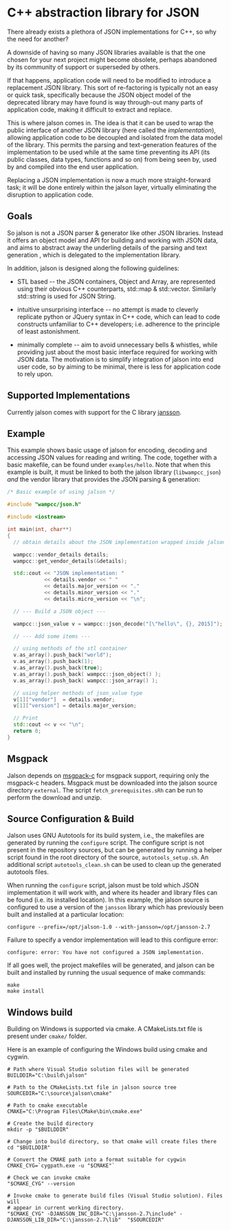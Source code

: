 C++ abstraction library for JSON
================================

There already exists a plethora of JSON implementations for C++, so why the need
for another?

A downside of having so many JSON libraries available is that the one chosen for
your next project might become obsolete, perhaps abandoned by its community of
support or superseded by others.

If that happens, application code will need to be modified to introduce a
replacement JSON library. This sort of re-factoring is typically not an easy or
quick task, specifically because the JSON object model of the deprecated library
may have found is way through-out many parts of application code, making it
difficult to extract and replace.

This is where jalson comes in.  The idea is that it can be used to wrap the
public interface of another JSON library (here called the *implementation*),
allowing application code to be decoupled and isolated from the data model of
the library.  This permits the parsing and text-generation features of the
implementation to be used while at the same time preventing its API (its public
classes, data types, functions and so on) from being seen by, used by and
compiled into the end user application.

Replacing a JSON implementation is now a much more straight-forward task; it
will be done entirely within the jalson layer, virtually eliminating the
disruption to application code.

Goals
-----

So jalson is not a JSON parser & generator like other JSON libraries.  Instead
it offers an object model and API for building and working with JSON data, and
aims to abstract away the underling details of the parsing and text generation ,
which is delegated to the implementation library.

In addition, jalson is designed along the following guidelines:

* STL based -- the JSON containers, Object and Array, are represented using
  their obvious C++ counterparts, std::map & std::vector. Similarly std::string
  is used for JSON String.

* intuitive unsurprising interface -- no attempt is made to cleverly replicate
  python or JQuery syntax in C++ code, which can lead to code constructs
  unfamiliar to C++ developers; i.e. adherence to the principle of least
  astonishment.

* minimally complete -- aim to avoid unnecessary bells & whistles, while
  providing just about the most basic interface required for working with JSON
  data.  The motivation is to simplify integration of jalson into end user code,
  so by aiming to be minimal, there is less for application code to rely upon.

Supported Implementations
-------------------------

Currently jalson comes with support for the C library [jansson](http://www.digip.org/jansson/).

Example
-------

This example shows basic usage of jalson for encoding, decoding and accessing
JSON values for reading and writing. The code, together with a basic makefile,
can be found under `examples/hello`. Note that when this example is built, it
must be linked to both the jalson library (`libwampcc_json`) *and* the vendor library
that provides the JSON parsing & generation:

```C++
/* Basic example of using jalson */

#include "wampcc/json.h"

#include <iostream>

int main(int, char**)
{
  // obtain details about the JSON implementation wrapped inside jalson

  wampcc::vendor_details details;
  wampcc::get_vendor_details(&details);

  std::cout << "JSON implementation: "
            << details.vendor << " "
            << details.major_version << "."
            << details.minor_version << "."
            << details.micro_version << "\n";

  // --- Build a JSON object ---

  wampcc::json_value v = wampcc::json_decode("[\"hello\", {}, 2015]");

  // --- Add some items ---

  // using methods of the stl container
  v.as_array().push_back("world");
  v.as_array().push_back(1);
  v.as_array().push_back(true);
  v.as_array().push_back( wampcc::json_object() );
  v.as_array().push_back( wampcc::json_array() );

  // using helper methods of json_value type
  v[1]["vendor"]  = details.vendor;
  v[1]["version"] = details.major_version;

  // Print
  std::cout << v << "\n";
  return 0;
}
```

Msgpack
-------

Jalson depends on [msgpack-c](https://github.com/msgpack/msgpack-c) for msgpack
support, requiring only the msgpack-c headers.  Msgpack must be downloaded into
the jalson source directory `external`. The script `fetch_prerequisites.sRh` can
be run to perform the download and unzip.

Source Configuration & Build
----------------------------

Jalson uses GNU Autotools for its build system, i.e., the makefiles are
generated by running the `configure` script.  The configure script is not
present in the repository sources, but can be generated by running a helper
script found in the root directory of the source, `autotools_setup.sh`.  An
additional script `autotools_clean.sh` can be used to clean up the generated
autotools files.

When running the `configure` script, jalson must be told which JSON
implementation it will work with, and where its header and library files can be
found (i.e. its installed location).  In this example, the jalson source is
configured to use a version of the `jansson` library which has previously been
built and installed at a particular location:

    configure --prefix=/opt/jalson-1.0 --with-jansson=/opt/jansson-2.7

Failure to specify a vendor implementation will lead to this configure error:

    configure: error: You have not configured a JSON implementation.

If all goes well, the project makefiles will be generated, and jalson can be
built and installed by running the usual sequence of make commands:

    make
    make install

Windows build
-------------

Building on Windows is supported via cmake.  A CMakeLists.txt file is present
under `cmake/` folder.

Here is an example of configuring the Windows build using cmake and cygwin.

```shell
# Path where Visual Studio solution files will be generated
BUILDDIR="C:\build\jalson"

# Path to the CMakeLists.txt file in jalson source tree
SOURCEDIR="C:\source\jalson\cmake"

# Path to cmake executable
CMAKE="C:\Program Files\CMake\bin\cmake.exe"

# Create the build directory
mkdir -p "$BUILDDIR"

# Change into build directory, so that cmake will create files there
cd "$BUILDDIR"

# Convert the CMAKE path into a format suitable for cygwin
CMAKE_CYG=`cygpath.exe -u "$CMAKE"`

# Check we can invoke cmake
"$CMAKE_CYG" --version

# Invoke cmake to generate build files (Visual Studio solution). Files will
# appear in current working directory.
"$CMAKE_CYG" -DJANSSON_INC_DIR="C:\jansson-2.7\include" -DJANSSON_LIB_DIR="C:\jansson-2.7\lib"  "$SOURCEDIR"
```
